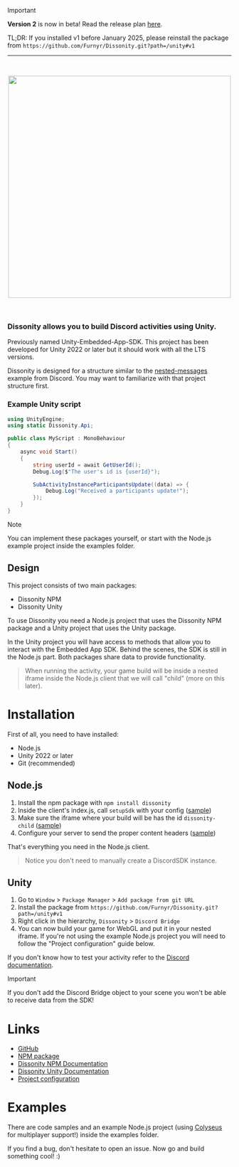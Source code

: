 > [!IMPORTANT]
> **Version 2** is now in beta! Read the release plan [here](https://github.com/Furnyr/Dissonity/blob/dev/ROADMAP.md).
>
> TL;DR: If you installed v1 before January 2025, please reinstall the package from `https://github.com/Furnyr/Dissonity.git?path=/unity#v1`

---

<div align="center">
	<br />
	<p>
		<a><img src="https://i.imgur.com/TuawbuK.png" width="500"/></a>
	</p>
	<br />
</div>

### Dissonity allows you to build Discord activities using Unity.

Previously named Unity-Embedded-App-SDK. This project has been developed for Unity 2022 or later but it should work with all the LTS versions.

Dissonity is designed for a structure similar to the [nested-messages](https://github.com/discord/embedded-app-sdk/tree/main/examples/nested-messages) example from Discord. You may want to familiarize with that project structure first.

### Example Unity script
```cs
using UnityEngine;
using static Dissonity.Api;

public class MyScript : MonoBehaviour
{
    async void Start()
    {
        string userId = await GetUserId();
        Debug.Log($"The user's id is {userId}");

        SubActivityInstanceParticipantsUpdate((data) => {
            Debug.Log("Received a participants update!");
        });
    }
}
```

> [!NOTE]  
> You can implement these packages yourself, or start with the Node.js example project inside the examples folder.

## Design

This project consists of two main packages:
- Dissonity NPM
- Dissonity Unity

To use Dissonity you need a Node.js project that uses the Dissonity NPM package and a Unity project that uses the Unity package.

In the Unity project you will have access to methods that allow you to interact with the Embedded App SDK. Behind the scenes, the SDK is still in the Node.js part. Both packages share data to provide functionality.

> When running the activity, your game build will be inside a nested iframe inside the Node.js client that we will call "child" (more on this later).
# Installation

First of all, you need to have installed:
- Node.js
- Unity 2022 or later
- Git (recommended)

## Node.js

1. Install the npm package with `npm install dissonity`
2. Inside the client's index.js, call `setupSdk` with your config ([sample](https://github.com/Furnyr/Dissonity/blob/main/npm/README.md#configuration))
3. Make sure the iframe where your build will be has the id `dissonity-child` ([sample](https://github.com/Furnyr/Dissonity/blob/main/npm/README.md#configuration))
4. Configure your server to send the proper content headers ([sample](https://github.com/Furnyr/Dissonity/blob/main/examples/projectConfiguration.md#other-server-configuration))

That's everything you need in the Node.js client.

> Notice you don't need to manually create a DiscordSDK instance.

## Unity
1. Go to `Window` > `Package Manager` > `Add package from git URL`
2. Install the package from `https://github.com/Furnyr/Dissonity.git?path=/unity#v1`
3. Right click in the hierarchy, `Dissonity` > `Discord Bridge`
4. You can now build your game for WebGL and put it in your nested iframe. If you're not using the example Node.js project you will need to follow the "Project configuration" guide below.

If you don't know how to test your activity refer to the [Discord documentation](https://discord.com/developers/docs/activities/development-guides#run-your-application-locally).

> [!IMPORTANT]  
> If you don't add the Discord Bridge object to your scene you won't be able to receive data from the SDK!

# Links

- [GitHub](https://github.com/Furnyr/Dissonity)
- [NPM package](https://www.npmjs.com/package/dissonity)
- [Dissonity NPM Documentation](https://github.com/Furnyr/Dissonity/blob/main/npm/README.md)
- [Dissonity Unity Documentation](https://github.com/Furnyr/Dissonity/blob/main/unity/Documentation~/Dissonity.md)
- [Project configuration](https://github.com/Furnyr/Dissonity/blob/main/examples/projectConfiguration.md)

# Examples

There are code samples and an example Node.js project (using [Colyseus](https://github.com/colyseus/colyseus) for multiplayer support!) inside the examples folder.

If you find a bug, don't hesitate to open an issue. Now go and build something cool! :)
